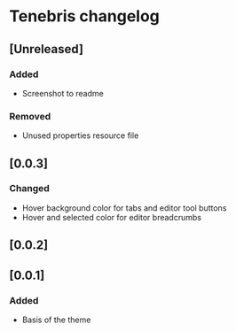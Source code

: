 <!-- Keep a Changelog guide -> https://keepachangelog.com -->

# Tenebris changelog

## [Unreleased]
### Added
- Screenshot to readme
### Removed
- Unused properties resource file

## [0.0.3]
### Changed
- Hover background color for tabs and editor tool buttons
- Hover and selected color for editor breadcrumbs

## [0.0.2]

## [0.0.1]
### Added
- Basis of the theme
